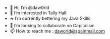 - 👋 Hi, I’m @daw0rld
- 👀 I’m interested in Tally Hall
- ☕ I’m currently bettering my Java Skills
- 💞️ I’m looking to collaborate on Capitalism
- 📫 How to reach me : daworld@spainmail.com

<!---
daw0rld/daw0rld is a ✨ special ✨ repository because its `README.md` (this file) appears on your GitHub profile.
You can click the Preview link to take a look at your changes.
🌱 I’m currently learning hou to fuk ur moms ass //Fuck my life (And blue haired girls)
--->
